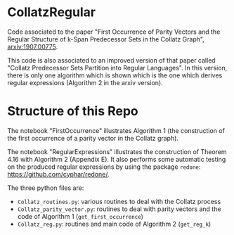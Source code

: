 # CollatzRegular
Code associated to the paper "First Occurrence of Parity Vectors and the Regular Structure of k-Span Predecessor Sets in the Collatz Graph", [arxiv:1907.00775](https://arxiv.org/abs/1907.00775).

This code is also associated to an improved version of that paper called "Collatz Predecessor Sets Partition into Regular Languages". In this version, there is only one algorithm which is shown which is the one which derives regular expressions (Algorithm 2 in the arxiv version). 

# Structure of this Repo

The notebook "FirstOccurrence" illustrates Algorithm 1 (the construction of the first occurrence of a parity vector in the Collatz graph).

The notebook "RegularExpressions" illustrates the construction of Theorem 4.16 with Algorithm 2 (Appendix E). It also performs some automatic testing on the produced regular expressions by using the package `redone`: https://github.com/cyphar/redone/.

The three python files are:
- `Collatz_routines.py`: various routines to deal with the Collatz process
- `Collatz_parity_vector.py`: routines to deal with parity vectors and the code of Algorithm 1 (`get_first_occurrence`)
- `Collatz_reg.py`: routines and main code of Algorithm 2 (`get_reg_k`)
